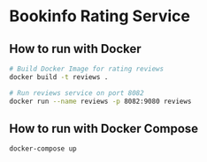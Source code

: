 # Bookinfo Rating Service

## How to run with Docker
```bash
# Build Docker Image for rating reviews
docker build -t reviews .

# Run reviews service on port 8082
docker run --name reviews -p 8082:9080 reviews
```

## How to run with Docker Compose

```bash
docker-compose up
```